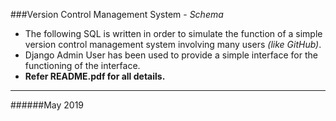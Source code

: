 ###Version Control Management System - *Schema*

* The following SQL  is written in order to simulate the function of a simple version control management system involving many users *(like GitHub)*.
* Django Admin User has been used to provide a simple interface for the functioning of the interface.
* **Refer README.pdf for all details.**
***
######May 2019